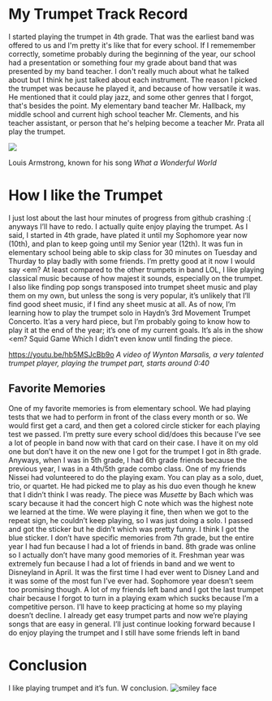 # My Trumpet Track Record
I started playing the trumpet in 4th grade. That was the earliest band was offered to us and I'm pretty it's like that for every school. If I rememember correctly, sometime probably during the beginning of the year, our school had a presentation or something four my grade about band that was presented by my band teacher. I don't really much about what he talked about but I think he just talked about each instrument. The reason I picked the trumpet was because he played it, and because of how versatile it was. He mentioned that it could play jazz, and some other genres that I forgot, that's besides the point. My elementary band teacher Mr. Hallback, my middle school and current high school teacher Mr. Clements, and his teacher assistant, or person that he's helping become a teacher Mr. Prata all play the trumpet. 

![](https://images.rawpixel.com/image_400/cHJpdmF0ZS9sci9pbWFnZXMvd2Vic2l0ZS8yMDIyLTA1L2ZyamF6el9tdXNpY2lhbl90cnVtcGV0X3RydW1wZXRlci1pbWFnZS1rejJkem1ldS5qcGc.jpg)

Louis Armstrong, known for his song <em>What a Wonderful World </em>
# How I like the Trumpet
I just lost about the last hour minutes of progress from github crashing :( anyways I’ll have to redo. I actually quite enjoy playing the trumpet. As I said, I started in 4th grade, have plated it until my Sophomore year now (10th), and plan to keep going until my Senior year (12th). It was fun in elementary school being able to skip class for 30 minutes on Tuesday and Thurday to play badly with some friends. I’m pretty good at it now I would say <em? At least compared to the other trumpets in band LOL, </em> I like playing classical music because of how majest it sounds, especially on the trumpet. I also like finding pop songs transposed into trumpet sheet music and play them on my own, but unless the song is very popular, it’s unlikely that I’ll find good sheet music, if I find any sheet music at all. As of now, I’m learning how to play the trumpet solo in Haydn’s 3rd Movement Trumpet Concerto. It’as a very hard piece, but I’m probably going to know how to play it at the end of the year; it’s one of my current goals. It’s als in the show <em? Squid Game </em> Which I didn’t even know until finding the piece.

https://youtu.be/hb5MSJcBb9o <em> A video of Wynton Marsalis, a very talented trumpet player, playing the trumpet part, starts around 0:40 </em>

## Favorite Memories
One of my favorite memories is from elementary school. We had playing tests that we had to perform in front of the class every month or so. We would first get a card, and then get a colored circle sticker for each playing test we passed. I’m pretty sure every school did/does this because I’ve see a lot of people in band now with that card on their case. I have it on my old one but don’t have it on the new one I got for the trumpet I got in 8th grade. Anyways, when I was in 5th grade, I had 6th grade friends because the previous year, I was in a 4th/5th grade combo class. One of my friends Nissei had volunteered to do the playing exam. You can play as a solo, duet, trio, or quartet. He had picked me to play as his duo even though he knew that I didn’t think I was ready. The piece was <em> Musette </em> by Bach which was scary because it had the concert high C note which was the highest note we learned at the time. We were playing it fine, then when we got to the repeat sign, he couldn’t keep playing, so I was just doing a solo. I passed and got the sticker but he didn’t which was pretty funny. I think I got the blue sticker. I don’t have specific memories from 7th grade, but the entire year I had fun because I had a lot of friends in band. 8th grade was online so I actually don’t have many good memories of it. Freshman year was extremely fun because I had a lot of friends in band and we went to Disneyland in April. It was the first time I had ever went to Disney Land and it was some of the most fun I’ve ever had. Sophomore year doesn’t seem too promising though. A lot of my friends left band and I got the last trumpet chair because I forgot to turn in a playing exam which sucks because I’m a competitive person. I’ll have to keep practicing at home so my playing doesn’t decline. I already get easy trumpet parts and now we’re playing songs that are easy in general. I’ll just continue looking forward because I do enjoy playing the trumpet and I still have some friends left in band

# Conclusion
I like playing trumpet and it’s fun. W conclusion.
![smiley face](https://user-images.githubusercontent.com/114511768/192847653-38f59926-ce24-4af6-8ec7-e9caf360ffba.png)
